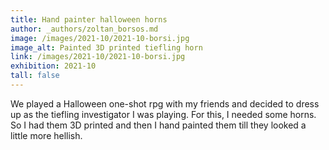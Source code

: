 ```yaml
---
title: Hand painter halloween horns
author: _authors/zoltan_borsos.md 
image: /images/2021-10/2021-10-borsi.jpg
image_alt: Painted 3D printed tiefling horn
link: /images/2021-10/2021-10-borsi.jpg
exhibition: 2021-10 
tall: false 
---
```

We played a Halloween one-shot rpg with my friends and decided to dress up as the tiefling investigator I was playing. For this, I needed some horns. So I had them 3D printed and then I hand painted them till they looked a little more hellish.
